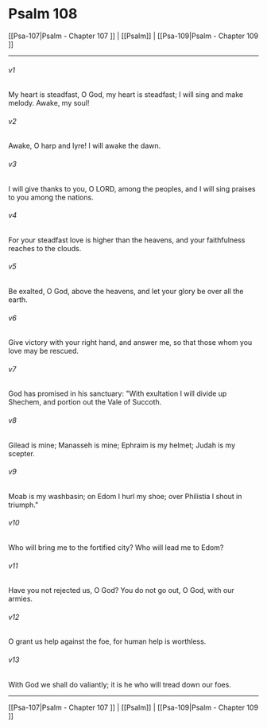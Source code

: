 # Psalm 108

[[Psa-107|Psalm - Chapter 107 ]] | [[Psalm]] | [[Psa-109|Psalm - Chapter 109 ]]
***

###### v1
My heart is steadfast, O God, my heart is steadfast; I will sing and make melody. Awake, my soul!
###### v2
Awake, O harp and lyre! I will awake the dawn.
###### v3
I will give thanks to you, O LORD, among the peoples, and I will sing praises to you among the nations.
###### v4
For your steadfast love is higher than the heavens, and your faithfulness reaches to the clouds.
###### v5
Be exalted, O God, above the heavens, and let your glory be over all the earth.
###### v6
Give victory with your right hand, and answer me, so that those whom you love may be rescued.
###### v7
God has promised in his sanctuary: "With exultation I will divide up Shechem, and portion out the Vale of Succoth.
###### v8
Gilead is mine; Manasseh is mine; Ephraim is my helmet; Judah is my scepter.
###### v9
Moab is my washbasin; on Edom I hurl my shoe; over Philistia I shout in triumph."
###### v10
Who will bring me to the fortified city? Who will lead me to Edom?
###### v11
Have you not rejected us, O God? You do not go out, O God, with our armies.
###### v12
O grant us help against the foe, for human help is worthless.
###### v13
With God we shall do valiantly; it is he who will tread down our foes.

***

[[Psa-107|Psalm - Chapter 107 ]] | [[Psalm]] | [[Psa-109|Psalm - Chapter 109 ]]
